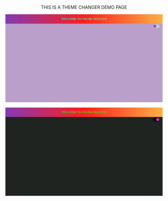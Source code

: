 <p align="center">THIS IS A THEME CHANGER DEMO PAGE</p>
<p align="center">
  <img src="https://github.com/BalaIyyappan/Pet-Projects/blob/master/Color%20Changer/Color_Theme.JPG" width="500" title="Light Theme">
</p>
<p align="center">
  <img src="https://github.com/BalaIyyappan/Pet-Projects/blob/master/Color%20Changer/Dark_Theme.JPG" width="500" alt="Dark Theme">
</p>
